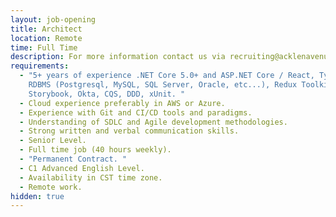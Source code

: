 ```yaml
---
layout: job-opening
title: Architect
location: Remote
time: Full Time
description: For more information contact us via recruiting@acklenavenue.com
requirements:
  - "5+ years of experience .NET Core 5.0+ and ASP.NET Core / React, TypeScript,
    RDBMS (Postgresql, MySQL, SQL Server, Oracle, etc...), Redux Toolkit,
    Storybook, Okta, CQS, DDD, xUnit. "
  - Cloud experience preferably in AWS or Azure.
  - Experience with Git and CI/CD tools and paradigms.
  - Understanding of SDLC and Agile development methodologies.
  - Strong written and verbal communication skills.
  - Senior Level.
  - Full time job (40 hours weekly).
  - "Permanent Contract. "
  - C1 Advanced English Level.
  - Availability in CST time zone.
  - Remote work.
hidden: true
---
```

